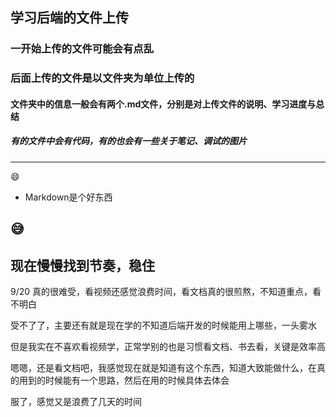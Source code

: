 ## 学习后端的文件上传 ##
### 一开始上传的文件可能会有点乱 ###

### 后面上传的文件是以文件夹为单位上传的 ###

#### 文件夹中的信息一般会有两个.md文件，分别是对上传文件的说明、学习进度与总结 ####
##### 有的文件中会有代码，有的也会有一些关于笔记、调试的图片 #####
---
😄
- Markdown是个好东西

😅
---
现在慢慢找到节奏，稳住
---
9/20
真的很难受，看视频还感觉浪费时间，看文档真的很煎熬，不知道重点，看不明白  

受不了了，主要还有就是现在学的不知道后端开发的时候能用上哪些，一头雾水  

但是我实在不喜欢看视频学，正常学别的也是习惯看文档、书去看，关键是效率高  

嗯嗯，还是看文档吧，我感觉现在就是知道有这个东西，知道大致能做什么，在真的用到的时候能有一个思路，然后在用的时候具体去体会  

服了，感觉又是浪费了几天的时间

